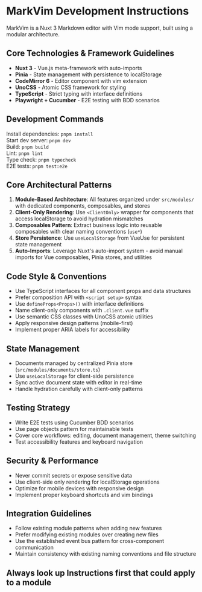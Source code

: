 # MarkVim Development Instructions

MarkVim is a Nuxt 3 Markdown editor with Vim mode support, built using a modular architecture.

## Core Technologies & Framework Guidelines

- **Nuxt 3** - Vue.js meta-framework with auto-imports
- **Pinia** - State management with persistence to localStorage
- **CodeMirror 6** - Editor component with vim extension
- **UnoCSS** - Atomic CSS framework for styling
- **TypeScript** - Strict typing with interface definitions
- **Playwright + Cucumber** - E2E testing with BDD scenarios

## Development Commands

Install dependencies: `pnpm install`  
Start dev server: `pnpm dev`  
Build: `pnpm build`  
Lint: `pnpm lint`  
Type check: `pnpm typecheck`  
E2E tests: `pnpm test:e2e`

## Core Architectural Patterns

1. **Module-Based Architecture**: All features organized under `src/modules/` with dedicated components, composables, and stores
2. **Client-Only Rendering**: Use `<ClientOnly>` wrapper for components that access localStorage to avoid hydration mismatches
3. **Composables Pattern**: Extract business logic into reusable composables with clear naming conventions (`use*`)
4. **Store Persistence**: Use `useLocalStorage` from VueUse for persistent state management
5. **Auto-Imports**: Leverage Nuxt's auto-import system - avoid manual imports for Vue composables, Pinia stores, and utilities

## Code Style & Conventions

- Use TypeScript interfaces for all component props and data structures
- Prefer composition API with `<script setup>` syntax
- Use `defineProps<Props>()` with interface definitions
- Name client-only components with `.client.vue` suffix
- Use semantic CSS classes with UnoCSS atomic utilities
- Apply responsive design patterns (mobile-first)
- Implement proper ARIA labels for accessibility

## State Management

- Documents managed by centralized Pinia store (`src/modules/documents/store.ts`)
- Use `useLocalStorage` for client-side persistence
- Sync active document state with editor in real-time
- Handle hydration carefully with client-only patterns

## Testing Strategy

- Write E2E tests using Cucumber BDD scenarios
- Use page objects pattern for maintainable tests
- Cover core workflows: editing, document management, theme switching
- Test accessibility features and keyboard navigation

## Security & Performance

- Never commit secrets or expose sensitive data
- Use client-side only rendering for localStorage operations
- Optimize for mobile devices with responsive design
- Implement proper keyboard shortcuts and vim bindings

## Integration Guidelines

- Follow existing module patterns when adding new features
- Prefer modifying existing modules over creating new files
- Use the established event bus pattern for cross-component communication
- Maintain consistency with existing naming conventions and file structure

## Always look up Instructions first that could apply to a module